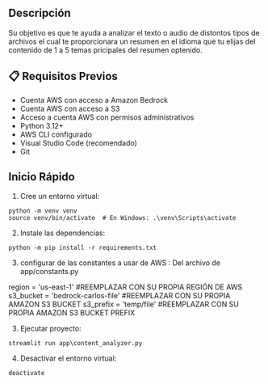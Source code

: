 
## Descripción

Su objetivo es que te ayuda a analizar el texto  o audio de distontos tipos de archivos el cual te proporcionara un resumen en el idioma que tu elijas del contenido de 1 a 5 temas pricipales del resumen optenido.


## 📋 Requisitos Previos
- Cuenta AWS con acceso a Amazon Bedrock
- Cuenta AWS con acceso a S3
- Acceso a cuenta AWS con permisos administrativos
- Python 3.12+
- AWS CLI configurado
- Visual Studio Code (recomendado)
- Git

## Inicio Rápido

1. Cree un entorno virtual:
```
python -m venv venv
source venv/bin/activate  # En Windows: .\venv\Scripts\activate
```

2. Instale las dependencias:
```
python -m pip install -r requirements.txt
```

3. configurar de las constantes a usar de AWS :
Del archivo de app/constants.py

region = 'us-east-1' #REEMPLAZAR CON SU PROPIA REGIÓN DE AWS
s3_bucket = 'bedrock-carlos-file' #REEMPLAZAR CON SU PROPIA AMAZON S3 BUCKET
s3_prefix = 'temp/file' #REEMPLAZAR CON SU PROPIA AMAZON S3 BUCKET PREFIX


3. Ejecutar proyecto:
```
streamlit run app\content_analyzer.py
```

4. Desactivar el entorno virtual:
```
deactivate
```


